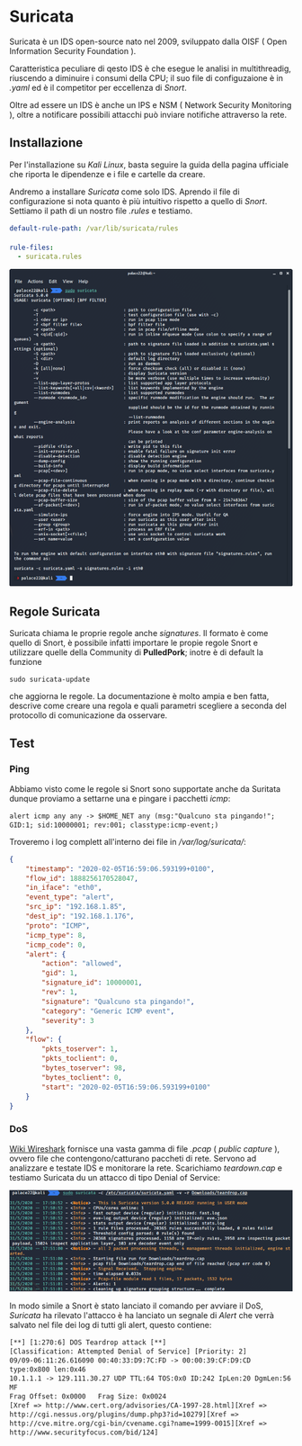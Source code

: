 # Suricata

Suricata è un IDS open-source nato nel 2009, sviluppato dalla OISF ( Open Information Security Foundation ). 

Caratteristica peculiare di qesto IDS è che esegue le analisi in multithreadig, riuscendo a diminuire i consumi della CPU; il suo file di configuzaione è in *.yaml* ed è il competitor per eccellenza di *Snort*. 

Oltre ad essere un IDS è anche un IPS e NSM ( Network Security Monitoring ), oltre a notificare possibili attacchi può inviare notifiche attraverso la rete.


## Installazione

Per l'installazione su *Kali Linux*, basta seguire la guida della pagina ufficiale che riporta le dipendenze e i file e cartelle da creare. 

Andremo a installare *Suricata* come solo IDS. Aprendo il file di configurazione si nota quanto è più intuitivo rispetto a quello di *Snort*. Settiamo il path di un nostro file *.rules* e testiamo.

```yml
default-rule-path: /var/lib/suricata/rules

rule-files:
  - suricata.rules
```

![Alt text](Screen/Suricata.png )

## Regole Suricata
Suricata chiama le proprie regole anche *signatures*. Il formato è come quello di Snort, è possibile infatti importare le propie regole Snort e utilizzare quelle della Community di **PulledPork**; inotre è di default la funzione 
```
sudo suricata-update
```
che aggiorna le regole. La documentazione è molto ampia e ben fatta, descrive come creare una regola e quali parametri scegliere a seconda del protocollo di comunicazione da osservare.

## Test
### Ping
Abbiamo visto come le regole si Snort sono supportate anche da Suritata dunque proviamo a settarne una e pingare i pacchetti *icmp*:

```
alert icmp any any -> $HOME_NET any (msg:"Qualcuno sta pingando!"; GID:1; sid:10000001; rev:001; classtype:icmp-event;)
```

Troveremo i log complett all'interno dei file in */var/log/suricata/*:

```json
{
    "timestamp": "2020-02-05T16:59:06.593199+0100",
    "flow_id": 1888256170528047,
    "in_iface": "eth0",
    "event_type": "alert",
    "src_ip": "192.168.1.85",
    "dest_ip": "192.168.1.176",
    "proto": "ICMP",
    "icmp_type": 8,
    "icmp_code": 0,
    "alert": {
        "action": "allowed",
        "gid": 1,
        "signature_id": 10000001,
        "rev": 1,
        "signature": "Qualcuno sta pingando!",
        "category": "Generic ICMP event",
        "severity": 3
    },
    "flow": {
        "pkts_toserver": 1,
        "pkts_toclient": 0,
        "bytes_toserver": 98,
        "bytes_toclient": 0,
        "start": "2020-02-05T16:59:06.593199+0100"
    }
}
```
### DoS
[Wiki Wireshark](https://wiki.wireshark.org/) fornisce una vasta gamma di file *.pcap* ( *public capture* ), ovvero file che contengono/catturano paccheti di rete. Servono ad analizzare e testate IDS e monitorare la rete. Scarichiamo *teardown.cap* e testiamo Suricata du un attacco di tipo Denial of Service:

![Alt text](Screen/DoS.png )

In modo simile a Snort è stato lanciato il comando per avviare il DoS, *Suricata* ha rilevato l'attacco è ha lanciato un segnale di *Alert* che verrà salvato nel file dei log di tutti gli alert, questo contiene: 
```
[**] [1:270:6] DOS Teardrop attack [**]
[Classification: Attempted Denial of Service] [Priority: 2] 
09/09-06:11:26.616090 00:40:33:D9:7C:FD -> 00:00:39:CF:D9:CD type:0x800 len:0x46
10.1.1.1 -> 129.111.30.27 UDP TTL:64 TOS:0x0 ID:242 IpLen:20 DgmLen:56 MF
Frag Offset: 0x0000   Frag Size: 0x0024
[Xref => http://www.cert.org/advisories/CA-1997-28.html][Xref => http://cgi.nessus.org/plugins/dump.php3?id=10279][Xref => http://cve.mitre.org/cgi-bin/cvename.cgi?name=1999-0015][Xref => http://www.securityfocus.com/bid/124]

```





